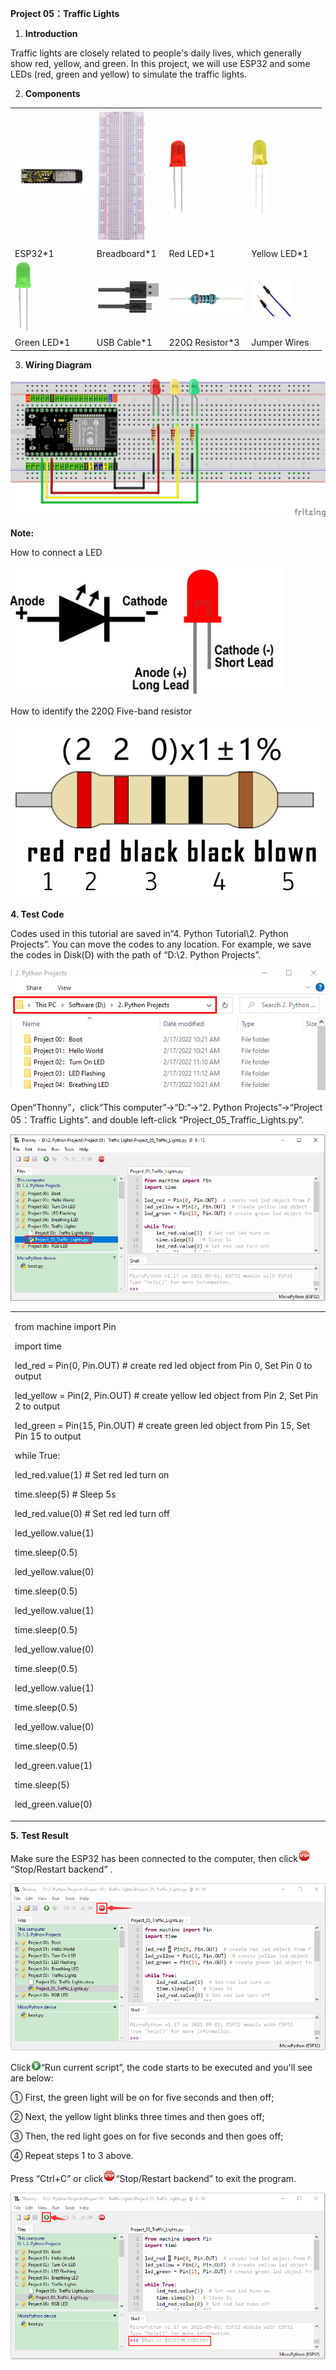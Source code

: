 **Project 05：Traffic Lights**

1.  **Introduction**

Traffic lights are closely related to people's daily lives, which
generally show red, yellow, and green. In this project, we will use
ESP32 and some LEDs (red, green and yellow) to simulate the traffic
lights.

2.  **Components**

<table>
<tbody>
<tr class="odd">
<td><img src="https://raw.githubusercontent.com/keyestudio/KS5011-KS5011F-Keyestudio-ESP32-Learning-Kit-Complete-Edition-Python/master/media/c1a470aaea31f177097eacbcb17ee4c4.jpeg" style="width:1.21736in;height:0.59444in" /></td>
<td><img src="https://raw.githubusercontent.com/keyestudio/KS5011-KS5011F-Keyestudio-ESP32-Learning-Kit-Complete-Edition-Python/master/media/b57b4057770f0bcc43f037c0ab8e1c41.png" style="width:0.84375in;height:2.23125in" /></td>
<td><img src="https://raw.githubusercontent.com/keyestudio/KS5011-KS5011F-Keyestudio-ESP32-Learning-Kit-Complete-Edition-Python/master/media/afa6edd3ff90b027a6f43995a6fb15a2.png" style="width:0.28333in;height:1.20972in" /></td>
<td><img src="https://raw.githubusercontent.com/keyestudio/KS5011-KS5011F-Keyestudio-ESP32-Learning-Kit-Complete-Edition-Python/master/media/0c1b0f91b4e56bcbc235d06b48809ac9.png" style="width:0.27986in;height:1.22222in" /></td>
<td></td>
</tr>
<tr class="even">
<td>ESP32*1</td>
<td>Breadboard*1</td>
<td>Red LED*1</td>
<td>Yellow LED*1</td>
<td></td>
</tr>
<tr class="odd">
<td><img src="https://raw.githubusercontent.com/keyestudio/KS5011-KS5011F-Keyestudio-ESP32-Learning-Kit-Complete-Edition-Python/master/media/6c688493b558ed5f3e90e7dab38cbd93.png" style="width:0.26736in;height:1.16389in" /></td>
<td><img src="https://raw.githubusercontent.com/keyestudio/KS5011-KS5011F-Keyestudio-ESP32-Learning-Kit-Complete-Edition-Python/master/media/7dcbd02995be3c142b2f97df7f7c03ce.png" style="width:1.05903in;height:0.56667in" /></td>
<td><img src="https://raw.githubusercontent.com/keyestudio/KS5011-KS5011F-Keyestudio-ESP32-Learning-Kit-Complete-Edition-Python/master/media/098a2730d0b0a2a4b2079e0fc87fd38b.png" style="width:1.22639in;height:0.49236in" /></td>
<td><img src="https://raw.githubusercontent.com/keyestudio/KS5011-KS5011F-Keyestudio-ESP32-Learning-Kit-Complete-Edition-Python/master/media/c801a7baee258ff7f5f28ac6e9a7097b.png" style="width:0.66736in;height:0.64097in" /></td>
<td></td>
</tr>
<tr class="even">
<td>Green LED*1</td>
<td>USB Cable*1</td>
<td>220Ω Resistor*3</td>
<td>Jumper Wires</td>
<td></td>
</tr>
</tbody>
</table>

3.  **Wiring Diagram**

![](/media/a991f5cc6f8759eca3b9d01f95fe4854.png)

**Note:**

How to connect a LED

![](/media/42ff6f405dfa128593827de5aa03e94b.png)

How to identify the 220Ω Five-band resistor

![](/media/55c0199544e9819328f6d5778f10d7d0.png)

**4. Test Code**

Codes used in this tutorial are saved in“4. Python Tutorial\\2. Python
Projects”. You can move the codes to any location. For example, we save
the codes in Disk(D) with the path of “D:\\2. Python Projects”.

![](/media/906b7d4391131929a6b0726f7f5bab30.png)

Open“Thonny”，click“This computer”→“D:”→“2. Python Projects”→“Project
05：Traffic Lights”. and double left-click
“Project\_05\_Traffic\_Lights.py”.

![](/media/3e7a7b6c0b24bb17c40d2df0a774a6af.png)

<table>
<tbody>
<tr class="odd">
<td><p>from machine import Pin</p>
<p>import time</p>
<p>led_red = Pin(0, Pin.OUT) # create red led object from Pin 0, Set Pin 0 to output</p>
<p>led_yellow = Pin(2, Pin.OUT) # create yellow led object from Pin 2, Set Pin 2 to output</p>
<p>led_green = Pin(15, Pin.OUT) # create green led object from Pin 15, Set Pin 15 to output</p>
<p>while True:</p>
<p>led_red.value(1) # Set red led turn on</p>
<p>time.sleep(5) # Sleep 5s</p>
<p>led_red.value(0) # Set red led turn off</p>
<p>led_yellow.value(1)</p>
<p>time.sleep(0.5)</p>
<p>led_yellow.value(0)</p>
<p>time.sleep(0.5)</p>
<p>led_yellow.value(1)</p>
<p>time.sleep(0.5)</p>
<p>led_yellow.value(0)</p>
<p>time.sleep(0.5)</p>
<p>led_yellow.value(1)</p>
<p>time.sleep(0.5)</p>
<p>led_yellow.value(0)</p>
<p>time.sleep(0.5)</p>
<p>led_green.value(1)</p>
<p>time.sleep(5)</p>
<p>led_green.value(0)</p></td>
</tr>
</tbody>
</table>

**5.** **Test Result**

Make sure the ESP32 has been connected to the computer, then
click![](/media/27451c8a9c13e29d02bc0f5831cfaf1f.png)“Stop/Restart backend” .

![](/media/2065c1fd3ae9e84526ccf18f1f5f0cc8.png)

Click![](/media/da852227207616ccd9aff28f19e02690.png)“Run current script”, the code starts to be
executed and you'll see are below:

① First, the green light will be on for five seconds and then off; 

② Next, the yellow light blinks three times and then goes off;

③ Then, the red light goes on for five seconds and then goes off;

④ Repeat steps 1 to 3 above.

Press “Ctrl+C” or click![](/media/27451c8a9c13e29d02bc0f5831cfaf1f.png)“Stop/Restart backend” to
exit the program.

![](/media/3b8f375f1e2f09e2f7f27b3cd4c13bc4.png)

